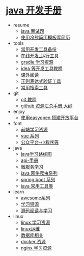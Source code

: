 # [java 开发手册](README.md)
* resume 
   * [ java 面试题](books/10_resume/interview.md)
   * [ 使用冷熊简历模板写简历](books/10_resume/resume-template.md)
* tools 
   * [ 常用开发工具备份](books/1_tools/1tools.md)
   * [在线开发_运行工具](books/1_tools/dev_online.md)
   * [ gradle 学习资源](books/1_tools/gradle.md)
   * [ idea 等开发工具教程](books/1_tools/idea.md)
   * [ 课外阅读](books/1_tools/reading.md)
   * [正则表达式验证工具](books/1_tools/regx.md)
   * [常用搜索工具](books/1_tools/search_tools.md)
* git 
   * [ git 教程](books/5_git/git_init.md)
   * [ github 资源汇总手册,大纲](books/5_git/github_notebook.md)
* enjoy 
   * [ 使用easyopen 搭建开放平台](books/enjoy/easyopen.md)
* font 
   * [前端学习资源](books/font/font_learn.md)
   * [vue 系列](books/font/vue_learn.md)
   * [公众平台-小程序等](books/font/weixin.md)
* java 
   * [ java学习路线图](books/java/1route.md)
   * [api-手册](books/java/api_reference.md)
   * [ 微服务学习](books/java/microserver.md)
   * [ java 网络爬虫系列](books/java/spider.md)
   * [ spring boot 系列](books/java/spring.md)
   * [ java 常用工具类](books/java/tool.md)
* learn 
   * [awesome系列](books/learn/awesome.md)
   * [学习资源](books/learn/learn.md)
   * [源码阅读与学习](books/learn/sourcecode.md)
* linux 
   * [ linux 学习资源](books/linux/1linux.md)
   * [ linux运维](books/linux/2maintain.md)
   * [ 数据库相关](books/linux/database.md)
   * [ docker 资源](books/linux/docker.md)
   * [ nginx 学习资源](books/linux/nginx.md)
